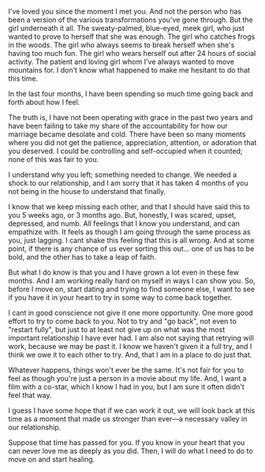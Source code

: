 I've loved you since the moment I met you. And not the person who has been a version of the various transformations you've gone through. But the girl underneath it all. The sweaty-palmed, blue-eyed, meek girl, who just wanted to prove to herself that she was enough. The girl who catches frogs in the woods. The girl who always seems to break herself when she's having too much fun. The girl who wears herself out after 24 hours of social activity. The patient and loving girl whom I've always wanted to move mountains for. I don't know what happened to make me hesitant to do that this time. 

In the last four months, I have been spending so much time going back and forth about how I feel. 

The truth is, I have not been operating with grace in the past two years and have been failing to take my share of the accountability for how our marriage became desolate and cold. There have been so many moments where you did not get the patience, appreciation, attention, or adoration that you deserved. I could be controlling and self-occupied when it counted; none of this was fair to you.  

I understand why you left; something needed to change. We needed a shock to our relationship, and I am sorry that it has taken 4 months of you not being in the house to understand that finally. 

I know that we keep missing each other, and that I should have said this to you 5 weeks ago, or 3 months ago. But, honestly, I was scared, upset, depressed, and numb. All feelings that I know you understand, and can empathize with. It feels as though I am going through the same process as you, just lagging. I cant shake this feeling that this is all wrong. And at some point, if there is any chance of us ever sorting this out... one of us has to be bold, and the other has to take a leap of faith. 

But what I do know is that you and I have grown a lot even in these few months. And I am working really hard on myself in ways I can show you. So, before I move on, start dating and trying to find someone else, I want to see if you have it in your heart to try in some way to come back together.  

I cant in good conscience not give it one more opportunity. One more good effort to try to come back to you. Not to try and "go back", not even to "restart fully", but just to at least not give up on what was the most important relationship I have ever had. I am also not saying that retrying will work, because we may be past it. I know we haven't given it a full try, and I think we owe it to each other to try. And, that I am in a place to do just that. 

Whatever happens, things won't ever be the same. It's not fair for you to feel as though you're just a person in a movie about my life. And, I want a film with a co-star, which I know I had in you, but I am sure it often didn't feel that way. 

I guess I have some hope that if we can work it out, we will look back at this time as a moment that made us stronger than ever—a necessary valley in our relationship. 

Suppose that time has passed for you. If you know in your heart that you can never love me as deeply as you did. Then, I will do what I need to do to move on and start healing. 


